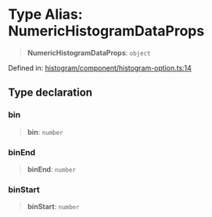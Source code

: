 # Type Alias: NumericHistogramDataProps

> **NumericHistogramDataProps**: `object`

Defined in: [histogram/component/histogram-option.ts:14](https://github.com/GeoDaCenter/openassistant/blob/2cb8f20a901f3385efeb40778248119c5e49db78/packages/echarts/src/histogram/component/histogram-option.ts#L14)

## Type declaration

### bin

> **bin**: `number`

### binEnd

> **binEnd**: `number`

### binStart

> **binStart**: `number`
